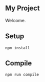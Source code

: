 My Project
---
 
Welcome.

Setup
---
 
```
npm install
```
 
 
Compile
---
 
```
npm run compile
```